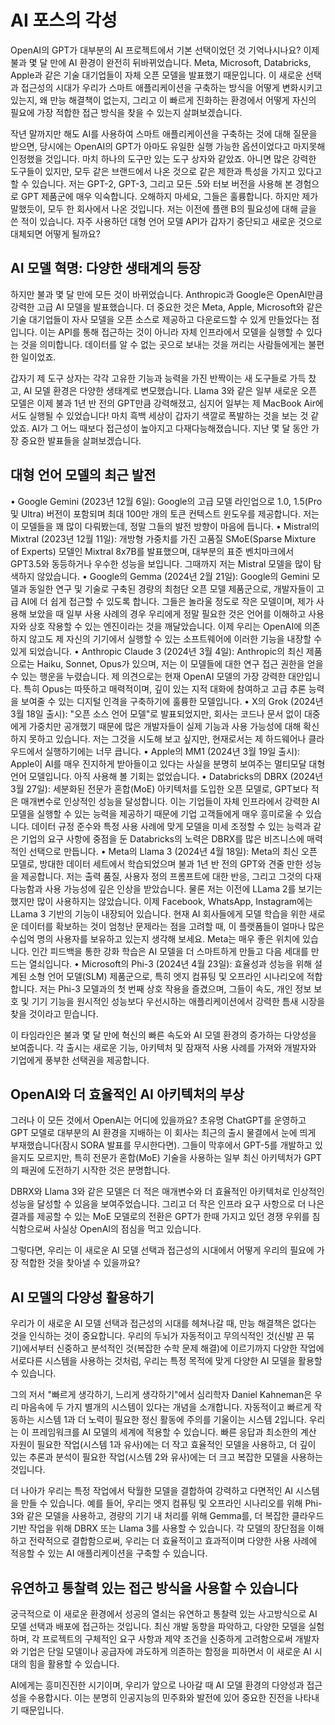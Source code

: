 # AI 포스의 각성

OpenAI의 GPT가 대부분의 AI 프로젝트에서 기본 선택이었던 것 기억나시나요? 이제 불과 몇 달 만에 AI 환경이 완전히 뒤바뀌었습니다. Meta, Microsoft, Databricks, Apple과 같은 기술 대기업들이 자체 오픈 모델을 발표했기 때문입니다. 이 새로운 선택과 접근성의 시대가 우리가 스마트 애플리케이션을 구축하는 방식을 어떻게 변화시키고 있는지, 왜 만능 해결책이 없는지, 그리고 이 빠르게 진화하는 환경에서 어떻게 자신의 필요에 가장 적합한 접근 방식을 찾을 수 있는지 살펴보겠습니다.

작년 말까지만 해도 AI를 사용하여 스마트 애플리케이션을 구축하는 것에 대해 질문을 받으면, 당시에는 OpenAI의 GPT가 아마도 유일한 실행 가능한 옵션이었다고 마지못해 인정했을 것입니다. 마치 하나의 도구만 있는 도구 상자와 같았죠. 아니면 많은 강력한 도구들이 있지만, 모두 같은 브랜드에서 나온 것으로 같은 제한과 특성을 가지고 있다고 할 수 있습니다. 저는 GPT-2, GPT-3, 그리고 모든 .5와 터보 버전을 사용해 본 경험으로 GPT 제품군에 매우 익숙합니다. 오해하지 마세요, 그들은 훌륭합니다. 하지만 제가 말했듯이, 모두 한 회사에서 나온 것입니다. 저는 이전에 플랜 B의 필요성에 대해 글을 쓴 적이 있습니다. 자주 사용하던 대형 언어 모델 API가 갑자기 중단되고 새로운 것으로 대체되면 어떻게 될까요?

## AI 모델 혁명: 다양한 생태계의 등장

하지만 불과 몇 달 만에 모든 것이 바뀌었습니다. Anthropic과 Google은 OpenAI만큼 강력한 고급 AI 모델을 발표했습니다. 더 중요한 것은 Meta, Apple, Microsoft와 같은 기술 대기업들이 자사 모델을 오픈 소스로 제공하고 다운로드할 수 있게 만들었다는 점입니다. 이는 API를 통해 접근하는 것이 아니라 자체 인프라에서 모델을 실행할 수 있다는 것을 의미합니다. 데이터를 알 수 없는 곳으로 보내는 것을 꺼리는 사람들에게는 불편한 일이었죠.

갑자기 제 도구 상자는 각각 고유한 기능과 능력을 가진 반짝이는 새 도구들로 가득 찼고, AI 모델 환경은 다양한 생태계로 변모했습니다. Llama 3와 같은 일부 새로운 오픈 모델은 이제 불과 1년 반 전의 GPT만큼 강력해졌고, 심지어 일부는 제 MacBook Air에서도 실행될 수 있었습니다! 마치 흑백 세상이 갑자기 색깔로 폭발하는 것을 보는 것 같았죠. AI가 그 어느 때보다 접근성이 높아지고 다재다능해졌습니다. 지난 몇 달 동안 가장 중요한 발표들을 살펴보겠습니다.

## 대형 언어 모델의 최근 발전

• Google Gemini (2023년 12월 6일): Google의 고급 모델 라인업으로 1.0, 1.5(Pro 및 Ultra) 버전이 포함되며 최대 100만 개의 토큰 컨텍스트 윈도우를 제공합니다. 저는 이 모델들을 꽤 많이 다뤄봤는데, 정말 그들의 발전 방향이 마음에 듭니다.
• Mistral의 Mixtral (2023년 12월 11일): 개방형 가중치를 가진 고품질 SMoE(Sparse Mixture of Experts) 모델인 Mixtral 8x7B를 발표했으며, 대부분의 표준 벤치마크에서 GPT3.5와 동등하거나 우수한 성능을 보입니다. 그때까지 저는 Mistral 모델을 많이 탐색하지 않았습니다.
• Google의 Gemma (2024년 2월 21일): Google의 Gemini 모델과 동일한 연구 및 기술로 구축된 경량의 최첨단 오픈 모델 제품군으로, 개발자들이 고급 AI에 더 쉽게 접근할 수 있도록 합니다. 그들은 놀라울 정도로 작은 모델이며, 제가 사용해 보았을 때 일부 사용 사례의 경우 우리에게 정말 필요한 것은 언어를 이해하고 사용자와 상호 작용할 수 있는 엔진이라는 것을 깨달았습니다. 이제 우리는 OpenAI에 의존하지 않고도 제 자신의 기기에서 실행할 수 있는 소프트웨어에 이러한 기능을 내장할 수 있게 되었습니다.
• Anthropic Claude 3 (2024년 3월 4일): Anthropic의 최신 제품으로는 Haiku, Sonnet, Opus가 있으며, 저는 이 모델들에 대한 연구 접근 권한을 얻을 수 있는 행운을 누렸습니다. 제 의견으로는 현재 OpenAI 모델의 가장 강력한 대안입니다. 특히 Opus는 따뜻하고 매력적이며, 깊이 있는 지적 대화에 참여하고 고급 추론 능력을 보여줄 수 있는 디지털 인격을 구축하기에 훌륭한 모델입니다.
• X의 Grok (2024년 3월 18일 출시): "오픈 소스 언어 모델"로 발표되었지만, 회사는 코드나 문서 없이 대중에게 가중치만 공개했기 때문에 많은 개발자들이 실제 기능과 사용 가능성에 대해 확신하지 못하고 있습니다. 저는 그것을 시도해 보고 싶지만, 현재로서는 제 하드웨어나 클라우드에서 실행하기에는 너무 큽니다.
• Apple의 MM1 (2024년 3월 19일 출시): Apple이 AI를 매우 진지하게 받아들이고 있다는 사실을 분명히 보여주는 멀티모달 대형 언어 모델입니다. 아직 사용해 볼 기회는 없었습니다.
• Databricks의 DBRX (2024년 3월 27일): 세분화된 전문가 혼합(MoE) 아키텍처를 도입한 오픈 모델로, GPT보다 적은 매개변수로 인상적인 성능을 달성합니다. 이는 기업들이 자체 인프라에서 강력한 AI 모델을 실행할 수 있는 능력을 제공하기 때문에 기업 고객들에게 매우 흥미로울 수 있습니다. 데이터 규정 준수와 특정 사용 사례에 맞게 모델을 미세 조정할 수 있는 능력과 같은 기업의 요구 사항에 중점을 둔 Databricks의 노력은 DBRX를 많은 비즈니스에 매력적인 선택으로 만듭니다.
• Meta의 Llama 3 (2024년 4월 18일): Meta의 최신 오픈 모델로, 방대한 데이터 세트에서 학습되었으며 불과 1년 반 전의 GPT와 견줄 만한 성능을 제공합니다. 저는 출력 품질, 사용자 정의 프롬프트에 대한 반응, 그리고 그것의 다재다능함과 사용 가능성에 깊은 인상을 받았습니다. 물론 저는 이전에 LLama 2를 보기는 했지만 많이 사용하지는 않았습니다. 이제 Facebook, WhatsApp, Instagram에는 LLama 3 기반의 기능이 내장되어 있습니다. 현재 AI 회사들에게 모델 학습을 위한 새로운 데이터를 확보하는 것이 엄청난 문제라는 점을 고려할 때, 이 플랫폼들이 얼마나 많은 수십억 명의 사용자를 보유하고 있는지 생각해 보세요. Meta는 매우 좋은 위치에 있습니다. 인간 피드백을 통한 강화 학습은 AI 모델을 더 스마트하게 만들고 다음 세대를 만드는 열쇠입니다.
• Microsoft의 Phi-3 (2024년 4월 23일): 효율성과 성능을 위해 설계된 소형 언어 모델(SLM) 제품군으로, 특히 엣지 컴퓨팅 및 오프라인 시나리오에 적합합니다. 저는 Phi-3 모델과의 첫 번째 상호 작용을 즐겼으며, 그들이 속도, 개인 정보 보호 및 기기 기능을 원시적인 성능보다 우선시하는 애플리케이션에서 강력한 틈새 시장을 찾을 것이라고 믿습니다.

이 타임라인은 불과 몇 달 만에 혁신의 빠른 속도와 AI 모델 환경의 증가하는 다양성을 보여줍니다. 각 출시는 새로운 기능, 아키텍처 및 잠재적 사용 사례를 가져와 개발자와 기업에게 풍부한 선택권을 제공합니다.

## OpenAI와 더 효율적인 AI 아키텍처의 부상

그러나 이 모든 것에서 OpenAI는 어디에 있을까요? 초유명 ChatGPT를 운영하고 GPT 모델로 대부분의 AI 환경을 지배하는 이 회사는 최근의 출시 물결에서 눈에 띄게 부재했습니다(잠시 SORA 발표를 무시한다면). 그들이 막후에서 GPT-5를 개발하고 있을지도 모르지만, 특히 전문가 혼합(MoE) 기술을 사용하는 일부 최신 아키텍처가 GPT의 패권에 도전하기 시작한 것은 분명합니다.

DBRX와 Llama 3와 같은 모델은 더 적은 매개변수와 더 효율적인 아키텍처로 인상적인 성능을 달성할 수 있음을 보여주었습니다. 그리고 더 작은 인프라 요구 사항으로 더 나은 결과를 제공할 수 있는 MoE 모델로의 전환은 GPT가 한때 가지고 있던 경쟁 우위를 침식함으로써 사실상 OpenAI의 점심을 먹고 있습니다.

그렇다면, 우리는 이 새로운 AI 모델 선택과 접근성의 시대에서 어떻게 우리의 필요에 가장 적합한 것을 찾아낼 수 있을까요?

## AI 모델의 다양성 활용하기

우리가 이 새로운 AI 모델 선택과 접근성의 시대를 헤쳐나갈 때, 만능 해결책은 없다는 것을 인식하는 것이 중요합니다. 우리의 두뇌가 자동적이고 무의식적인 것(신발 끈 묶기)에서부터 신중하고 분석적인 것(복잡한 수학 문제 해결)에 이르기까지 다양한 작업에 서로다른 시스템을 사용하는 것처럼, 우리는 특정 목적에 맞게 다양한 AI 모델을 활용할 수 있습니다.

그의 저서 "빠르게 생각하기, 느리게 생각하기"에서 심리학자 Daniel Kahneman은 우리 마음속에 두 가지 별개의 시스템이 있다는 개념을 소개합니다. 자동적이고 빠르게 작동하는 시스템 1과 더 노력이 필요한 정신 활동에 주의를 기울이는 시스템 2입니다. 우리는 이 프레임워크를 AI 모델의 세계에 적용할 수 있습니다. 빠른 응답과 최소한의 계산 자원이 필요한 작업(시스템 1과 유사)에는 더 작고 효율적인 모델을 사용하고, 더 깊이 있는 추론과 분석이 필요한 작업(시스템 2와 유사)에는 더 크고 복잡한 모델을 사용하는 것입니다.

더 나아가 우리는 특정 작업에서 탁월한 모델을 결합하여 강력하고 다면적인 AI 시스템을 만들 수 있습니다. 예를 들어, 우리는 엣지 컴퓨팅 및 오프라인 시나리오를 위해 Phi-3와 같은 모델을 사용하고, 경량의 기기 내 처리를 위해 Gemma를, 더 복잡한 클라우드 기반 작업을 위해 DBRX 또는 Llama 3를 사용할 수 있습니다. 각 모델의 장단점을 이해하고 전략적으로 결합함으로써, 우리는 더 효율적이고 효과적이며 다양한 사용 사례에 적응할 수 있는 AI 애플리케이션을 구축할 수 있습니다.

## 유연하고 통찰력 있는 접근 방식을 사용할 수 있습니다

궁극적으로 이 새로운 환경에서 성공의 열쇠는 유연하고 통찰력 있는 사고방식으로 AI 모델 선택과 배포에 접근하는 것입니다. 최신 개발 동향을 파악하고, 다양한 모델을 실험하며, 각 프로젝트의 구체적인 요구 사항과 제약 조건을 신중하게 고려함으로써 개발자와 기업은 단일 모델이나 공급자에 과도하게 의존하는 함정을 피하면서 이 새로운 AI 시대의 힘을 활용할 수 있습니다.

AI에게는 흥미진진한 시기이며, 우리가 앞으로 나아갈 때 AI 모델 환경의 다양성과 접근성을 수용합시다. 이는 분명히 인공지능의 민주화와 발전에 있어 중요한 진전을 나타내기 때문입니다.